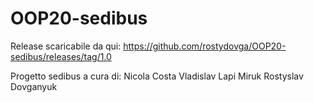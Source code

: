 # OOP20-sedibus
Release scaricabile da qui: https://github.com/rostydovga/OOP20-sedibus/releases/tag/1.0

Progetto sedibus a cura di:
Nicola Costa
Vladislav Lapi Miruk
Rostyslav Dovganyuk

